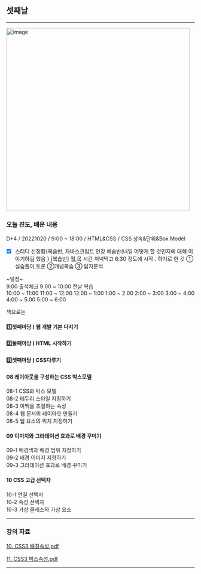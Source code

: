 
## 셋째날 
   
 
 ---
 
<img width="490" alt="image" src="https://user-images.githubusercontent.com/113709273/196216167-b3c8f461-d299-4af1-92d6-fd0797f30ee8.png">

### 오늘 진도, 배운 내용
D+4 / 20221020 / 9:00 ~ 18:00 / HTML&CSS / CSS 상속&단위&Box Model


+ [x] 스터디 신청함{복습반, 자바스크립트 인강 예습반(내일 어떻게 할 것인지에 대해 이야기하길 했음 }
  [복습반] 월,목 시간 저녁먹고 6:30 정도에 시작 . 하기로 한 것 ①실습풀이,토론 ②개념복습 ③ 답지분석

~일정~    
9:00 출석체크 
9:00 ~ 10:00 전날 복습    
10:00 ~ 11:00 
11:00 ~ 12:00 
12:00 ~ 1:00 
1:00 ~ 2:00 
2:00 ~ 3:00 
3:00 ~ 4:00 
4:00 ~ 5:00 
5:00 ~ 6:00 

책으로는 
 
#### 1️⃣첫째마당 ) 웹 개발 기본 다지기   

#### 2️⃣둘째마당 ) HTML 시작하기   

#### 3️⃣셋째마당 ) CSS다루기   
  
#### 08 레이아웃을 구성하는 CSS 박스모델     
08-1 CSS와 박스 모델       
08-2 테두리 스타일 지정하기     
08-3 여백을 조절하는 속성   
08-4 웹 문서의 레이아웃 만들기      
08-5 웹 요소의 위치 지정하기    

#### 09 이미지와 그라데이션 효과로 배경 꾸미기        
09-1 배경색과 배경 범위 지정하기   
09-2 배경 이미지 지정하기     
09-3 그라데이션 효과로 배경 꾸미기   

#### 10 CSS 고급 선택자     
10-1 연결 선택자    
10-2 속성 선택자        
10-3 가상 클래스와 가상 요소      



---

### 강의 자료


[10. CSS3 배경속성.pdf](https://github.com/taeheehi/SeSAC/files/9827618/10.CSS3.pdf)


[11. CSS3 박스속성.pdf](https://github.com/taeheehi/SeSAC/files/9827619/11.CSS3.pdf)


---
